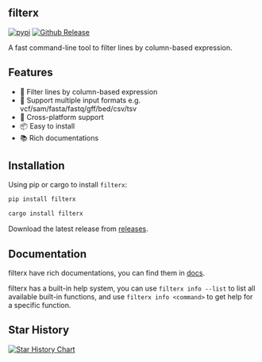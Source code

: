 
## filterx

[![pypi](https://github.com/dwpeng/filterx/actions/workflows/release-pypi.yml/badge.svg)](https://github.com/dwpeng/filterx/actions/workflows/release-pypi.yml)   [![Github Release](https://github.com/dwpeng/filterx/actions/workflows/release.yml/badge.svg)](https://github.com/dwpeng/filterx/actions/workflows/release.yml)

A fast command-line tool to filter lines by column-based expression.


## Features
- 🚀 Filter lines by column-based expression
- 🎨 Support multiple input formats e.g. vcf/sam/fasta/fastq/gff/bed/csv/tsv
- 🎉 Cross-platform support
- 📦 Easy to install
- 📚 Rich documentations

## Installation

Using pip or cargo to install `filterx`:

```bash
pip install filterx
```

```bash
cargo install filterx
```

Download the latest release from [releases](https://github.com/dwpeng/filterx/releases).


## Documentation

filterx have rich documentations, you can find them in [docs](https://filterx.dwpeng.com).

filterx has a built-in help system, you can use `filterx info --list` to list all available built-in functions, and use `filterx info <command>` to get help for a specific function.


## Star History

[![Star History Chart](https://api.star-history.com/svg?repos=dwpeng/filterx&type=Date)](https://star-history.com/#dwpeng/filterx&Date)
